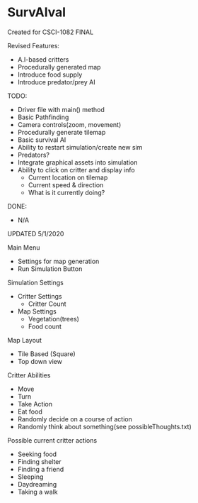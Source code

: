 # SurvAIval
Created for CSCI-1082 FINAL

Revised Features:
  - A.I-based critters
  - Procedurally generated map
  - Introduce food supply
  - Introduce predator/prey AI

  TODO:
  - Driver file with main() method
  - Basic Pathfinding
  - Camera controls(zoom, movement)
  - Procedurally generate tilemap
  - Basic survival AI
  - Ability to restart simulation/create new sim
  - Predators?
  - Integrate graphical assets into simulation
  - Ability to click on critter and display info
      * Current location on tilemap
      * Current speed & direction
      * What is it currently doing?
  
  DONE:
  - N/A


UPDATED 5/1/2020

Main Menu
 - Settings for map generation
 - Run Simulation Button

Simulation Settings
 - Critter Settings
    - Critter Count
 - Map Settings
    - Vegetation(trees)
    - Food count

Map Layout
 - Tile Based (Square)
 - Top down view

Critter Abilities
 - Move
 - Turn
 - Take Action
 - Eat food
 - Randomly decide on a course of action
 - Randomly think about something(see possibleThoughts.txt)
 
 Possible current critter actions
 - Seeking food
 - Finding shelter
 - Finding a friend
 - Sleeping
 - Daydreaming
 - Taking a walk
 

